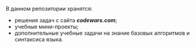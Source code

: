 В данном репозитории хранятся:

- решения задач с сайта ***codewars.com***;
- учебные мини-проекты;
- дополнительные учебные задачи на знание базовых алгоритмов и синтаксиса языка.